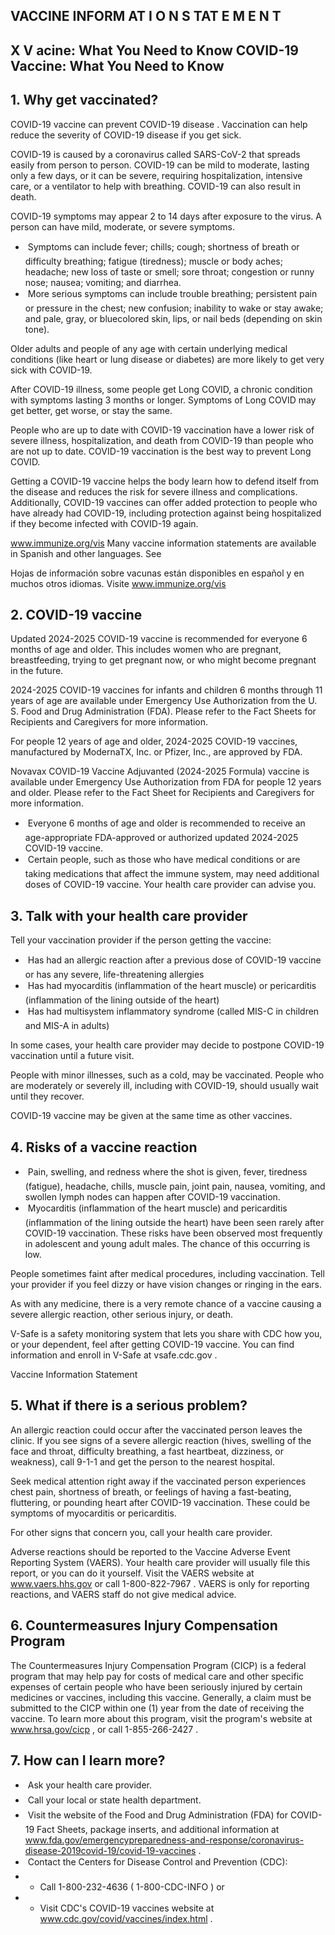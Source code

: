 ## VACCINE INFORM AT I O N S TAT E M E N T

## X V acine: What You Need to Know COVID-19 Vaccine: What You Need to Know

## 1. Why get vaccinated?

COVID-19 vaccine can prevent COVID-19 disease . Vaccination can help reduce the severity of COVID-19 disease if you get sick.

COVID-19 is caused by a coronavirus called SARS-CoV-2 that spreads easily from person to person. COVID-19 can be mild to moderate, lasting only a few days, or it can be severe, requiring hospitalization, intensive care, or a ventilator to help with breathing. COVID-19 can also result in death.

COVID-19 symptoms may appear 2 to 14 days after exposure to the virus. A person can have mild, moderate, or severe symptoms.

-  Symptoms can include fever; chills; cough; shortness of breath or difficulty breathing; fatigue (tiredness); muscle or body aches; headache; new loss of taste or smell; sore throat; congestion or runny nose; nausea; vomiting; and diarrhea.
-  More serious symptoms can include trouble breathing; persistent pain or pressure in the chest; new confusion; inability to wake or stay awake; and pale, gray, or bluecolored skin, lips, or nail beds (depending on skin tone).

Older adults and people of any age with certain underlying medical conditions (like heart or lung disease or diabetes) are more likely to get very sick with COVID-19.

After COVID-19 illness, some people get Long COVID, a chronic condition with symptoms lasting 3 months or longer. Symptoms of Long COVID may get better, get worse, or stay the same.

People who are up to date with COVID-19 vaccination have a lower risk of severe illness, hospitalization, and death from COVID-19 than people who are not up to date. COVID-19 vaccination is the best way to prevent Long COVID.

Getting a COVID-19 vaccine helps the body learn how to defend itself from the disease and reduces the risk for severe illness and complications. Additionally, COVID-19 vaccines can offer added protection to people who have already had COVID-19, including protection against being hospitalized if they become infected with COVID-19 again.

www.immunize.org/vis Many vaccine information statements are available in Spanish and other languages. See

Hojas de información sobre vacunas están disponibles en español y en muchos otros idiomas. Visite www.immunize.org/vis

## 2. COVID-19 vaccine

Updated 2024-2025 COVID-19 vaccine is recommended for everyone 6 months of age and older. This includes women who are pregnant, breastfeeding, trying to get pregnant now, or who might become pregnant in the future.

2024-2025 COVID-19 vaccines for infants and children 6 months through 11 years of age are available under Emergency Use Authorization from the U. S. Food and Drug Administration (FDA). Please refer to the Fact Sheets for Recipients and Caregivers for more information.

For people 12 years of age and older, 2024-2025 COVID-19 vaccines, manufactured by ModernaTX, Inc. or Pfizer, Inc., are approved by FDA.

Novavax COVID-19 Vaccine Adjuvanted (2024-2025 Formula) vaccine is available under Emergency Use Authorization from FDA for people 12 years and older. Please refer to the Fact Sheet for Recipients and Caregivers for more information.

-  Everyone 6 months of age and older is recommended to receive an age-appropriate FDA-approved or authorized updated 2024-2025 COVID-19 vaccine.
-  Certain people, such as those who have medical conditions or are taking medications that affect the immune system, may need additional doses of COVID-19 vaccine. Your health care provider can advise you.

<!-- image -->

## 3. Talk with your health care provider

Tell your vaccination provider if the person getting the vaccine:

-  Has had an allergic reaction after a previous dose of COVID-19 vaccine or has any severe, life-threatening allergies
-  Has had myocarditis (inflammation of the heart muscle) or pericarditis (inflammation of the lining outside of the heart)
-  Has had multisystem inflammatory syndrome (called MIS-C in children and MIS-A in adults)

In some cases, your health care provider may decide to postpone COVID-19 vaccination until a future visit.

People with minor illnesses, such as a cold, may be vaccinated. People who are moderately or severely ill, including with COVID-19, should usually wait until they recover.

COVID-19 vaccine may be given at the same time as other vaccines.

## 4. Risks of a vaccine reaction

-  Pain, swelling, and redness where the shot is given, fever, tiredness (fatigue), headache, chills, muscle pain, joint pain, nausea, vomiting, and swollen lymph nodes can happen after COVID-19 vaccination.
-  Myocarditis (inflammation of the heart muscle) and pericarditis (inflammation of the lining outside the heart) have been seen rarely after COVID-19 vaccination. These risks have been observed most frequently in adolescent and young adult males. The chance of this occurring is low.

People sometimes faint after medical procedures, including vaccination. Tell your provider if you feel dizzy or have vision changes or ringing in the ears.

As with any medicine, there is a very remote chance of a vaccine causing a severe allergic reaction, other serious injury, or death.

V-Safe is a safety monitoring system that lets you share with CDC how you, or your dependent, feel after getting COVID-19 vaccine. You can find information and enroll in V-Safe at vsafe.cdc.gov .

Vaccine Information Statement

<!-- image -->

## 5. What if there is a serious problem?

An allergic reaction could occur after the vaccinated person leaves the clinic. If you see signs of a severe allergic reaction (hives, swelling of the face and throat, difficulty breathing, a fast heartbeat, dizziness, or weakness), call 9-1-1 and get the person to the nearest hospital.

Seek medical attention right away if the vaccinated person experiences chest pain, shortness of breath, or feelings of having a fast-beating, fluttering, or pounding heart after COVID-19 vaccination. These could be symptoms of myocarditis or pericarditis.

For other signs that concern you, call your health care provider.

Adverse reactions should be reported to the Vaccine Adverse Event Reporting System (VAERS). Your health care provider will usually file this report, or you can do it yourself. Visit the VAERS website at www.vaers.hhs.gov or call 1-800-822-7967 . VAERS is only for reporting reactions, and VAERS staff do not give medical advice.

## 6. Countermeasures Injury Compensation Program

The Countermeasures Injury Compensation Program (CICP) is a federal program that may help pay for costs of medical care and other specific expenses of certain people who have been seriously injured by certain medicines or vaccines, including this vaccine. Generally, a claim must be submitted to the CICP within one (1) year from the date of receiving the vaccine. To learn more about this program, visit the program's website at www.hrsa.gov/cicp , or call 1-855-266-2427 .

## 7. How can I learn more?

-  Ask your health care provider.
-  Call your local or state health department.
-  Visit the website of the Food and Drug Administration (FDA) for COVID-19 Fact Sheets, package inserts, and additional information at www.fda.gov/emergencypreparedness-and-response/coronavirus-disease-2019covid-19/covid-19-vaccines .
-  Contact the Centers for Disease Control and Prevention (CDC):
- - Call 1-800-232-4636 ( 1-800-CDC-INFO ) or
- - Visit CDC's COVID-19 vaccines website at www.cdc.gov/covid/vaccines/index.html .

<!-- image -->

<!-- image -->

